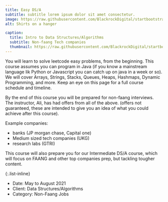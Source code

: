 ```yaml
---
title: Easy DS/A
subtitle: subtitle lorem ipsum dolor sit amet consectetur.
image: https://raw.githubusercontent.com/BlackrockDigital/startbootstrap-agency/master/src/assets/img/portfolio/01-full.jpg
alt: Shirts on a hanger

caption:
  title: Intro to Data Structures/Algorithms 
  subtitle: Non-faang Tech companies
  thumbnail: https://raw.githubusercontent.com/BlackrockDigital/startbootstrap-agency/master/src/assets/img/portfolio/01-thumbnail.jpg
---
```

You will learn to solve leetcode easy problems, from the beginning. This course assumes you can program in Java (if you know a mainstream language lik Python or Javascript you can catch up on java in a week or so). We will cover Arrays, Strings, Stacks, Queues, Heaps, Hashmaps, Dynamic Programming, and more. Keep an eye on this page for a full course schedule and timeline. 

By the end of this course you will be prepared for non-faang interviews. The instructor, Ali, has had offers from all of the above. (offers not guaranteed, these are intended to give you an idea of what you could achieve after this course). 

Example companies: 
- banks (JP morgan chase, Capital one) 
- Medium sized tech companies (UKG)  
- research labs (GTRI) 

This course will also prepare you for our Intermediate DS/A course, which will focus on FAANG and other top companies prep, but tackling tougher content. 

{:.list-inline}
- Date: May to August 2021 
- Client: Data Structures/Algorithms 
- Category: Non-Faang Jobs

